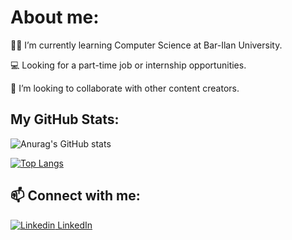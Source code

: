 # About me:



👨‍🎓 I’m currently learning Computer Science at Bar-Ilan University.

💻 Looking for a part-time job or internship opportunities.

👯 I’m looking to collaborate with other content creators.

## My GitHub Stats:


![Anurag's GitHub stats](https://github-readme-stats.vercel.app/api?username=BenEli1&show_icons=true&theme=radical)

[![Top Langs](https://github-readme-stats.vercel.app/api/top-langs/?username=BenEli1&layout=compact)](https://github.com/anuraghazra/github-readme-stats)



## 📫 Connect with me:

[![Linkedin](https://i.stack.imgur.com/gVE0j.png) LinkedIn](https://www.linkedin.com/in/ben-eli-02103b212/)
&nbsp;




